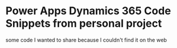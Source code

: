 # Power Apps Dynamics 365 Code Snippets from personal project
some code I wanted to share because I couldn't find it on the web
